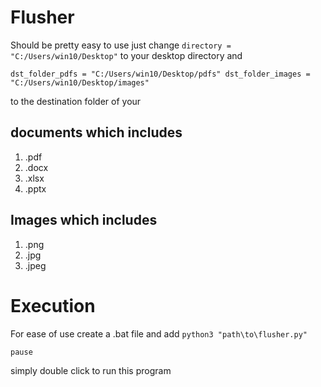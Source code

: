 # Flusher
Should be pretty easy to use just change 
`directory = "C:/Users/win10/Desktop"`
to your desktop directory and

`dst_folder_pdfs = "C:/Users/win10/Desktop/pdfs"
dst_folder_images = "C:/Users/win10/Desktop/images"`

to the destination folder of your 

## documents which includes
1.  .pdf
2.  .docx
3.  .xlsx
4.  .pptx

## Images which includes
1. .png
2. .jpg
3. .jpeg

# Execution
For ease of use create a .bat file and add 
`python3 "path\to\flusher.py"`

`pause`
   
simply double click to run this program
